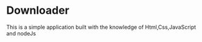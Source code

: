 # Downloader
This is a simple application built with the knowledge of Html,Css,JavaScript and nodeJs
